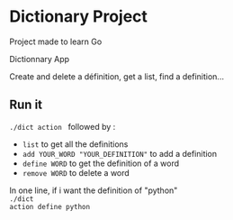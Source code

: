 # Dictionary Project

Project made to learn Go

Dictionnary App

Create and delete a définition, get a list, find a definition...

## Run it

<code>./dict action </code> followed by :

- <code>list</code> to get all the definitions
- <code>add YOUR_WORD "YOUR_DEFINITION"</code> to add a definition
- <code>define WORD</code> to get the definition of a word
- <code>remove WORD</code> to delete a word

In one line, if i want the definition of "python" <br>
<code>./dict action define python</code>

